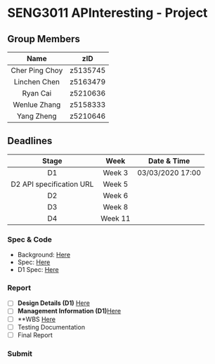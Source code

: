 # SENG3011 APInteresting - Project
## Group Members
| Name | zID |
|:----:|:---:|
| Cher Ping Choy | z5135745 |
| Linchen Chen | z5163479 |
| Ryan Cai | z5210636 |
| Wenlue Zhang | z5158333 |
| Yang Zheng | z5210646 |

## Deadlines
| Stage |  Week  | Date & Time |
|:-----:|:------:|:----:|
| D1    | Week 3 | 03/03/2020 17:00 |
| D2 API specification URL | Week 5 | |
| D2    | Week 6 |      |
| D3    | Week 8 |      |
| D4    | Week 11 |     |

### Spec & Code

+ Background: [Here](https://webcms3.cse.unsw.edu.au/files/0beaee40a539657f3c1bdf37d93ee4038a8a86fd0e5f7def6dd839eb6d4c12fe)
+ Spec: [Here](https://webcms3.cse.unsw.edu.au/static/uploads/course/SENG3011/20T1/441d26b246c6ef9beac40077659ca8b051d03cf991e27909f29b25fbd541049c/AnalyticsPlatformEpidemics_v_8_2.pdf)
+ D1 Spec: [Here](https://webcms3.cse.unsw.edu.au/static/uploads/course/SENG3011/20T1/214ce623c79c14d025178d276e412a20a829da1cf467dbf917031f14b6f73711/Week3_D1_Requirements.pdf)

### Report
- [ ] **Design Details (D1)** [Here](https://docs.google.com/document/d/1gp_9YRAAlOWdA5vMbkK582caSYSu5WYWGT2G1Z3Y7UE/edit?usp=sharing)
- [ ] **Management Information (D1)**[Here](https://docs.google.com/document/d/1Os6aoVmBDKD2V7-D60HiwT_gNO5Mc8BbuFKJTEk5J-I/edit?usp=sharing)
- [ ] **WBS [Here](https://drive.google.com/file/d/1kmW70vYnYG2oKvKwt7Rj6CwFg2IJA8l3/view?usp=sharing)
- [ ] Testing Documentation
- [ ] Final Report

### Submit
